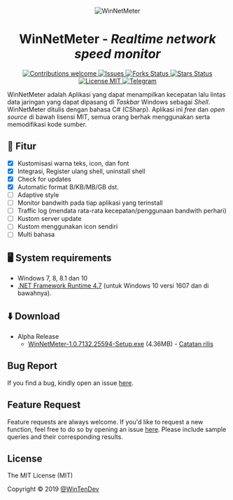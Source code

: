 <p align="center">
  <img src="https://telegra.ph/file/d26f8b07fee92f37ff8ce.jpg"
      alt="WinNetMeter" />
</p>

<h1 align="center">WinNetMeter - <i>Realtime network speed monitor</i></h1>

<p align="center">
  <!-- Contributions -->
  <a href="">
    <img src="https://img.shields.io/badge/contributions-welcome-orange.svg"
      alt="Contributions welcome" />
  </a>
 <!-- issues -->
  <a href="https://github.com/WinTenDev/WinNetMeter/issues">
    <img src="https://img.shields.io/github/issues/WinTenDev/WinNetMeter.svg"
      alt="Issues" />
  </a>
  <!-- Forks Status -->
  <a href="https://github.com/WinTenDev/WinNetMeter/network/members">
    <img src="https://img.shields.io/github/forks/WinTenDev/WinNetMeter.svg"
      alt="Forks Status" />
  </a>
  <!-- Stars Status -->
  <a href="https://github.com/WinTenDev/WinNetMeter/stargazers">
    <img src="https://img.shields.io/github/stars/WinTenDev/WinNetMeter.svg"
      alt="Stars Status" />
  </a>
 <!-- License --> 
  <a href="https://github.com/WinTenDev/WinNetMeter/blob/master/LICENSE">
    <img src="https://img.shields.io/github/license/WinTenDev/WinNetMeter.svg"
      alt="License MIT" />
  </a>
  <!-- Telegram -->
  <a href="https://t.me/WinTenDev">
    <img src="https://img.shields.io/static/v1.svg?logo=telegram&label=&message=@WinTenDev&color=blue"
      alt="Telegram" />
  </a>
</p>

WinNetMeter adalah Aplikasi yang dapat menampilkan kecepatan lalu lintas data jaringan yang dapat dipasang di *Taskbar* Windows sebagai *Shell*. WinNetMeter ditulis dengan bahasa C# (CSharp). Aplikasi ini *free* dan *open source* di bawah lisensi MIT, semua orang berhak menggunakan serta memodifikasi kode sumber.

## 💠 Fitur
- [x] Kustomisasi warna teks, icon, dan font
- [x] Integrasi, Register ulang shell, uninstall shell
- [x] Check for updates
- [x] Automatic format B/KB/MB/GB dst.
- [ ] Adaptive style
- [ ] Monitor bandwith pada tiap aplikasi yang terinstall
- [ ] Traffic log (mendata rata-rata kecepatan/penggunaan bandwith perhari)
- [ ] Kustom server update
- [ ] Kustom menggunakan icon sendiri
- [ ] Multi bahasa

## 🖥 System requirements
- Windows 7, 8, 8.1 dan 10
- [.NET Framework Runtime 4.7](https://dotnet.microsoft.com/download/thank-you/net472-offline) (untuk Windows 10 versi 1607 dan di bawahnya).

## ⬇️ Download
- Alpha Release
  - [WinNetMeter-1.0.7132.25594-Setup.exe](https://github.com/WinTenDev/WinNetMeter/releases/download/v1.0.7132.25594/WinNetMeter-1.0.7132.25594-Setup.exe) (4.36MB) - [Catatan rilis](https://github.com/WinTenDev/WinNetMeter/releases/tag/v1.0.7132.25594)

## Bug Report

If you find a bug, kindly open an issue [here](https://github.com/WinTenDev/WinNetMeter/issues/new).

## Feature Request

Feature requests are always welcome. If you'd like to request a new function, feel free to do so by opening an issue [here](https://github.com/WinTenDev/WinNetMeter/issues/new). Please include sample queries and their corresponding results.

## License
The MIT License (MIT)

Copyright © 2019 [@WinTenDev](https://t.me/WinTenDev)
